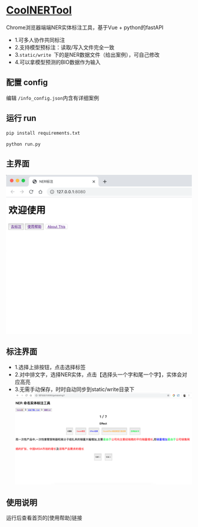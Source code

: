 # [CoolNERTool](https://github.com/425776024/CoolNERTool)

Chrome浏览器端端NER实体标注工具，基于Vue + python的fastAPI
- 1.可多人协作共同标注
- 2.支持模型预标注：读取/写入文件完全一致
- 3.```static/write ```下的是NER数据文件（给出案例），可自己修改
- 4.可以拿模型预测的BIO数据作为输入


## 配置 config
编辑 `/info_config.json`内含有详细案例

## 运行 run
```shell
pip install requirements.txt
```
```shell
python run.py
```
## 主界面
![](img/home.png)

## 标注界面
- 1.选择上排按钮，点击选择标签
- 2.对中排文字，选择NER实体，点击【选择头一个字和尾一个字】，实体会对应高亮
- 3.无需手动保存，时时自动同步到static/write目录下
![](img/help_img.png)



## 使用说明
运行后查看首页的[使用帮助]链接